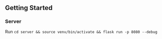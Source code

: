 #

## Getting Started

### Server

Run `cd server && source venv/bin/activate && flask run -p 8080 --debug`